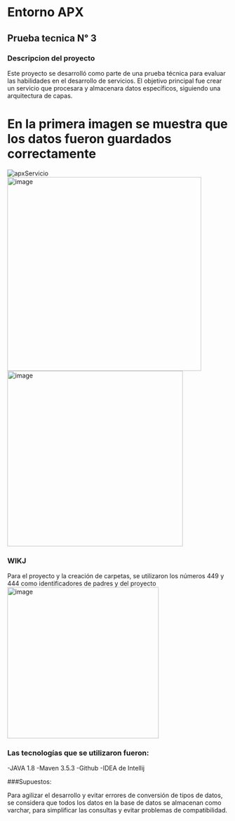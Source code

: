 # Entorno APX 
## Prueba tecnica N° 3 
### Descripcion del proyecto 

Este proyecto se desarrolló como parte de una prueba técnica para evaluar las habilidades en el desarrollo de servicios. 
El objetivo principal fue crear un servicio que procesara y almacenara datos específicos, siguiendo una arquitectura de capas. 

# En la primera imagen se muestra que los datos fueron guardados correctamente 
![apxServicio](https://github.com/user-attachments/assets/b9468b9d-b05c-4a77-abb4-70935ef1ca7d)
<img width="442" alt="image" src="https://github.com/user-attachments/assets/8e5b6c5d-96e4-4217-932e-2aa789c0cf83" />
<img width="400" alt="image" src="https://github.com/user-attachments/assets/349db44e-c54d-40c6-b0ae-e53caff43489" />


### WIKJ 

Para el proyecto y la creación de carpetas, se utilizaron los números 449 y 444 como identificadores de padres y del proyecto 
 <img width="345" alt="image" src="https://github.com/user-attachments/assets/496089ad-2db5-4c64-bec6-212381ffe7b4" />


### Las tecnologías que se utilizaron fueron: 

-JAVA 1.8 
-Maven 3.5.3 
-Github 
-IDEA de Intellij 

 ###Supuestos: 

 Para agilizar el desarrollo y evitar errores de conversión de tipos de datos, se considera que todos los datos en la base de datos se almacenan como varchar, para simplificar las consultas y evitar problemas de compatibilidad.  
